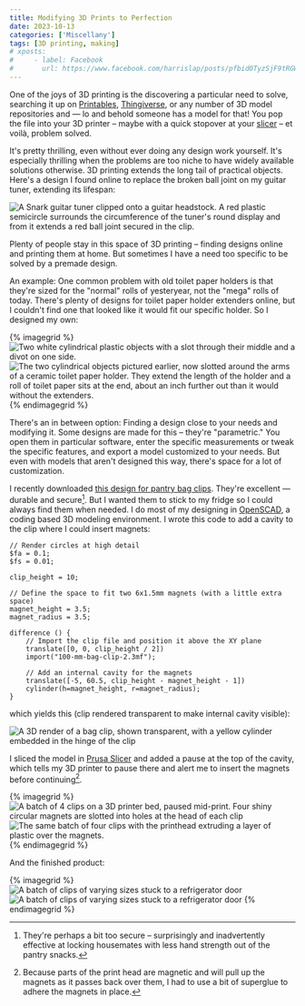 ```yaml
---
title: Modifying 3D Prints to Perfection
date: 2023-10-13
categories: ['Miscellany']
tags: [3D printing, making]
# xposts:
#     - label: Facebook
#       url: https://www.facebook.com/harrislap/posts/pfbid0TyzSjF9tRGW7qCt7oE4CYZ9vNCiuKKVa8DQmJWM7AXak9G3tzt6CoCL9795perZQl
---
```


One of the joys of 3D printing is the discovering a particular need to solve, searching it up on [Printables][], [Thingiverse][], or any number of 3D model repositories and — lo and behold someone has a model for that! You pop the file into your 3D printer – maybe with a quick stopover at your [slicer][prusaslicer] – et voilà, problem solved.

[Printables]: https://www.printables.com/
[Thingiverse]: https://www.thingiverse.com/
[prusaslicer]: https://www.prusa3d.com/prusaslicer/

It's pretty thrilling, even without ever doing any design work yourself. It's especially thrilling when the problems are too niche to have widely available solutions otherwise. 3D printing extends the long tail of practical objects. Here's a design I found online to replace the broken ball joint on my guitar tuner, extending its lifespan:

![A Snark guitar tuner clipped onto a guitar headstock. A red plastic semicircle surrounds the circumference of the tuner's round display and from it extends a red ball joint secured in the clip.](../media/modifying-3d-prints/guitar-tuner.jpg)

Plenty of people stay in this space of 3D printing – finding designs online and printing them at home. But sometimes I have a need too specific to be solved by a premade design.

An example: One common problem with old toilet paper holders is that they're sized for the "normal" rolls of yesteryear, not the "mega" rolls of today. There's plenty of designs for toilet paper holder extenders online, but I couldn't find one that looked like it would fit our specific holder. So I designed my own:

{% imagegrid %}
    ![Two white cylindrical plastic objects with a slot through their middle and a divot on one side.](../media/modifying-3d-prints/tp-extenders-1.jpg)
    ![The two cylindrical objects pictured earlier, now slotted around the arms of a ceramic toilet paper holder. They extend the length of the holder and a roll of toilet paper sits at the end, about an inch further out than it would without the extenders.](../media/modifying-3d-prints/tp-extenders-2.jpg)
{% endimagegrid %}

There's an in between option: Finding a design close to your needs and modifying it. Some designs are made for this – they're "parametric." You open them in particular software, enter the specific measurements or tweak the specific features, and export a model customized to your needs. But even with models that aren't designed this way, there's space for a lot of customization.

I recently downloaded [this design for pantry bag clips][clips]. They're excellent — durable and secure[^1]. But I wanted them to stick to my fridge so I could always find them when needed. I do most of my designing in [OpenSCAD][], a coding based 3D modeling environment. I wrote this code to add a cavity to the clip where I could insert magnets:

[clips]: https://www.printables.com/model/229538-print-in-place-bag-clip-2-parametric/
[OpenSCAD]: https://openscad.org/

```scad
// Render circles at high detail
$fa = 0.1;
$fs = 0.01;

clip_height = 10;

// Define the space to fit two 6x1.5mm magnets (with a little extra space)
magnet_height = 3.5;
magnet_radius = 3.5;

difference () {
    // Import the clip file and position it above the XY plane
    translate([0, 0, clip_height / 2])
    import("100-mm-bag-clip-2.3mf");

    // Add an internal cavity for the magnets
    translate([-5, 60.5, clip_height - magnet_height - 1])
    cylinder(h=magnet_height, r=magnet_radius);
}
```

which yields this (clip rendered transparent to make internal cavity visible):

![A 3D render of a bag clip, shown transparent, with a yellow cylinder embedded in the hinge of the clip](../media/modifying-3d-prints/clip-render.png)

I sliced the model in [Prusa Slicer][prusaslicer] and added a pause at the top of the cavity, which tells my 3D printer to pause there and alert me to insert the magnets before continuing[^2].

{% imagegrid %}
    ![A batch of 4 clips on a 3D printer bed, paused mid-print. Four shiny circular magnets are slotted into holes at the head of each clip](../media/modifying-3d-prints/clips-paused.jpg)
    ![The same batch of four clips with the printhead extruding a layer of plastic over the magnets.](../media/modifying-3d-prints/clips-closing.jpg)
{% endimagegrid %}

And the finished product:

{% imagegrid %}
    ![A batch of clips of varying sizes stuck to a refrigerator door](../media/modifying-3d-prints/clips-fridge.jpg)
    ![A batch of clips of varying sizes stuck to a refrigerator door](../media/modifying-3d-prints/clip-bag.jpg)
{% endimagegrid %}

[clips]: https://www.printables.com/model/229538-print-in-place-bag-clip-2-parametric/comments/1151095

[^1]: They're perhaps a bit too secure – surprisingly and inadvertently effective at locking housemates with less hand strength out of the pantry snacks.
[^2]: Because parts of the print head are magnetic and will pull up the magnets as it passes back over them, I had to use a bit of superglue to adhere the magnets in place.
